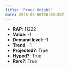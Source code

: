 ```yaml
---
title: 'Proud Knight'
date: 2025-08-06T00:00:00Z
---
```

- **RAP**: 11222
- **Value**: -1
- **Demand level**: -1
- **Trend**: -1
- **Projected?**: True
- **Hyped?**: True
- **Rare?**: True
